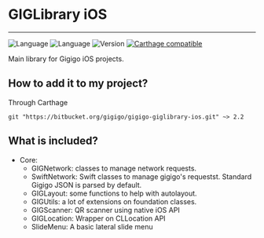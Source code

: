 # GIGLibrary iOS

----

![Language](https://img.shields.io/badge/Language-Objective--C-orange.svg)
![Language](https://img.shields.io/badge/Language-Swift-orange.svg)
![Version](https://img.shields.io/badge/version-2.2-blue.svg)
[![Carthage compatible](https://img.shields.io/badge/Carthage-compatible-4BC51D.svg?style=flat)](https://github.com/Carthage/Carthage)


Main library for Gigigo iOS projects.


## How to add it to my project?

Through Carthage

```
git "https://bitbucket.org/gigigo/gigigo-giglibrary-ios.git" ~> 2.2
```


## What is included?

- Core:
	- GIGNetwork: classes to manage network requests.
	- SwiftNetwork: Swift classes to manage gigigo's requestst. Standard Gigigo JSON is parsed by default.
	- GIGLayout: some functions to help with autolayout.
	- GIGUtils: a lot of extensions on foundation classes.
	- GIGScanner: QR scanner using native iOS API
	- GIGLocation: Wrapper on CLLocation API
	- SlideMenu: A basic lateral slide menu
